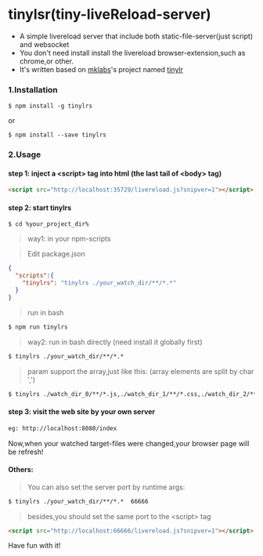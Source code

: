 # tinylsr(tiny-liveReload-server)

- A simple livereload server that include both static-file-server(just script) and websocket
- You don't need install install the livereload browser-extension,such as chrome,or other.
- It's written based on [mklabs](https://github.com/mklabs)'s project named [tinylr](https://github.com/mklabs/tiny-lr)

### 1.Installation
````
$ npm install -g tinylrs
````
or
````
$ npm install --save tinylrs
````

### 2.Usage

#### step 1: inject a &lt;script&gt; tag into html (the last tail of &lt;body&gt; tag)
```html
<script src="http://localhost:35729/livereload.js?snipver=1"></script>
````

#### step 2: start tinylrs
````
$ cd %your_project_dir%
````

> way1: in your npm-scripts

> Edit package.json
```json
{
  "scripts":{
    "tinylrs": "tinylrs ./your_watch_dir/**/*.*"
  }
}
````
> run in bash
```html
$ npm run tinylrs
````

> way2: run in bash directly (need install it globally first)
```html
$ tinylrs ./your_watch_dir/**/*.*
````

> param support the array,just like this: (array elements are split by char ',')
```html
$ tinylrs ./watch_dir_0/**/*.js,./watch_dir_1/**/*.css,./watch_dir_2/**/*.html
````

#### step 3: visit the web site by your own server

```html
eg: http://localhost:8080/index
````

Now,when your watched target-files were changed,your browser page will be refresh!



#### Others:
> You can also set the server port by runtime args:
```html
$ tinylrs ./your_watch_dir/**/*.*  66666
````
> besides,you should set the same port to the &lt;script&gt; tag
```html
<script src="http://localhost:66666/livereload.js?snipver=1"></script>
````


Have fun with it!



